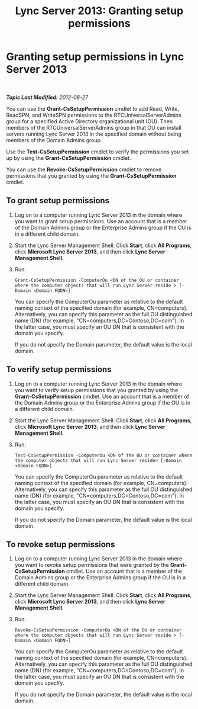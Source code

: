 ﻿---
title: 'Lync Server 2013: Granting setup permissions'
TOCTitle: Granting setup permissions
ms:assetid: 15982bfe-6844-44f6-815a-72dcaf0e4d21
ms:mtpsurl: https://technet.microsoft.com/en-us/library/Gg398225(v=OCS.15)
ms:contentKeyID: 48183491
ms.date: 07/23/2014
mtps_version: v=OCS.15
---

<div data-xmlns="http://www.w3.org/1999/xhtml">

<div class="topic" data-xmlns="http://www.w3.org/1999/xhtml" data-msxsl="urn:schemas-microsoft-com:xslt" data-cs="http://msdn.microsoft.com/en-us/">

<div data-asp="http://msdn2.microsoft.com/asp">

# Granting setup permissions in Lync Server 2013

</div>

<div id="mainSection">

<div id="mainBody">

<span> </span>

_**Topic Last Modified:** 2012-08-27_

You can use the **Grant-CsSetupPermission** cmdlet to add Read, Write, ReadSPN, and WriteSPN permissions to the RTCUniversalServerAdmins group for a specified Active Directory organizational unit (OU). Then members of the RTCUniversalServerAdmins group in that OU can install servers running Lync Server 2013 in the specified domain without being members of the Domain Admins group.

Use the **Test-CsSetupPermission** cmdlet to verify the permissions you set up by using the **Grant-CsSetupPermission** cmdlet.

You can use the **Revoke-CsSetupPermission** cmdlet to remove permissions that you granted by using the **Grant-CsSetupPermission** cmdlet.

<div>

## To grant setup permissions

1.  Log on to a computer running Lync Server 2013 in the domain where you want to grant setup permissions. Use an account that is a member of the Domain Admins group or the Enterprise Admins group if the OU is in a different child domain.

2.  Start the Lync Server Management Shell: Click **Start**, click **All Programs**, click **Microsoft Lync Server 2013**, and then click **Lync Server Management Shell**.

3.  Run:
    
        Grant-CsSetupPermission -ComputerOu <DN of the OU or container where the computer objects that will run Lync Server reside > [-Domain <Domain FQDN>]
    
    You can specify the ComputerOu parameter as relative to the default naming context of the specified domain (for example, CN=computers). Alternatively, you can specify this parameter as the full OU distinguished name (DN) (for example, "CN=computers,DC=Contoso,DC=com"). In the latter case, you must specify an OU DN that is consistent with the domain you specify.
    
    If you do not specify the Domain parameter, the default value is the local domain.

</div>

<div>

## To verify setup permissions

1.  Log on to a computer running Lync Server 2013 in the domain where you want to verify setup permissions that you granted by using the **Grant-CsSetupPermission** cmdlet. Use an account that is a member of the Domain Admins group or the Enterprise Admins group if the OU is in a different child domain.

2.  Start the Lync Server Management Shell: Click **Start**, click **All Programs**, click **Microsoft Lync Server 2013**, and then click **Lync Server Management Shell**.

3.  Run:
    
        Test-CsSetupPermission -ComputerOu <DN of the OU or container where the computer objects that will run Lync Server reside> [-Domain <Domain FQDN>]
    
    You can specify the ComputerOu parameter as relative to the default naming context of the specified domain (for example, CN=computers). Alternatively, you can specify this parameter as the full OU distinguished name (DN) (for example, "CN=computers,DC=Contoso,DC=com"). In the latter case, you must specify an OU DN that is consistent with the domain you specify.
    
    If you do not specify the Domain parameter, the default value is the local domain.

</div>

<div>

## To revoke setup permissions

1.  Log on to a computer running Lync Server 2013 in the domain where you want to revoke setup permissions that were granted by the **Grant-CsSetupPermission** cmdlet. Use an account that is a member of the Domain Admins group or the Enterprise Admins group if the OU is in a different child domain.

2.  Start the Lync Server Management Shell: Click **Start**, click **All Programs**, click **Microsoft Lync Server 2013**, and then click **Lync Server Management Shell**.

3.  Run:
    
        Revoke-CsSetupPermission -ComputerOu <DN of the OU or container where the computer objects that will run Lync Server reside > [-Domain <Domain FQDN>]
    
    You can specify the ComputerOu parameter as relative to the default naming context of the specified domain (for example, CN=computers). Alternatively, you can specify this parameter as the full OU distinguished name (DN) (for example, "CN=computers,DC=Contoso,DC=com"). In the latter case, you must specify an OU DN that is consistent with the domain you specify.
    
    If you do not specify the Domain parameter, the default value is the local domain.

</div>

</div>

<span> </span>

</div>

</div>

</div>

